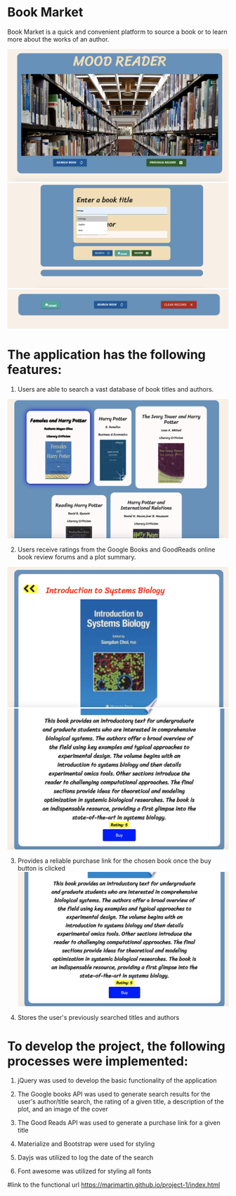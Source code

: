 # Book Market

Book Market  is a quick and convenient platform to source a book or to learn more about the works of an author.

![weather dashboard demo](./Assets/images/img-1.png)
![weather dashboard demo](./Assets/images/img-2.png)
![weather dashboard demo](./Assets/images/img-3.png)

# The application has the following features:

1. Users are able to search a vast database of book titles and authors. 

![weather dashboard demo](./Assets/images/img-4.png)

2. Users receive ratings from the Google Books and GoodReads online book review forums and a plot summary.

![weather dashboard demo](./Assets/images/img-5.png)
![weather dashboard demo](./Assets/images/img-6.png)

3. Provides a reliable purchase link for the chosen book once the buy button is clicked
![weather dashboard demo](./Assets/images/img-6.png)

4. Stores the user's previously searched titles and authors

# To develop the project, the following processes were implemented:

1. jQuery was used to develop the basic functionality of the application

2. The Google books API was used to generate search results for the user's author/title search, the rating of a given title, a description of the plot, and an image of the cover
3. The Good Reads API was used to generate a purchase link for a given title
4. Materialize and Bootstrap were used for styling
5. Dayjs was utilized to log the date of the search
6. Font awesome was utilized for styling all fonts

#link to the functional url
https://marimartin.github.io/project-1/index.html
